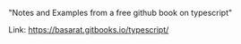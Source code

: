 "Notes and Examples from a free github book on typescript" 

Link: https://basarat.gitbooks.io/typescript/